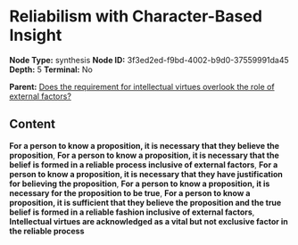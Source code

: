 # Reliabilism with Character-Based Insight

**Node Type:** synthesis
**Node ID:** 3f3ed2ed-f9bd-4002-b9d0-37559991da45
**Depth:** 5
**Terminal:** No

**Parent:** [Does the requirement for intellectual virtues overlook the role of external factors?](does-the-requirement-for-intellectual-virtues-overlook-the-role-of-external-factors-antithesis-77684a79-f249-4e44-9f15-097ed6109eca.md)

## Content

**For a person to know a proposition, it is necessary that they believe the proposition**, **For a person to know a proposition, it is necessary that the belief is formed in a reliable process inclusive of external factors**, **For a person to know a proposition, it is necessary that they have justification for believing the proposition**, **For a person to know a proposition, it is necessary for the proposition to be true**, **For a person to know a proposition, it is sufficient that they believe the proposition and the true belief is formed in a reliable fashion inclusive of external factors**, **Intellectual virtues are acknowledged as a vital but not exclusive factor in the reliable process**
